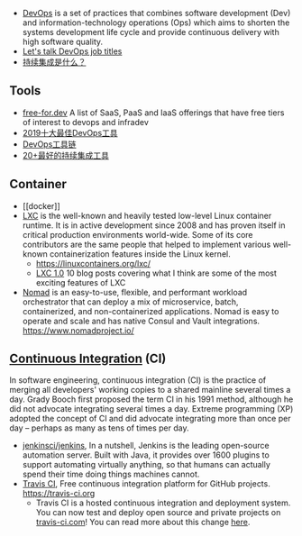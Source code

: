 - [DevOps](https://en.wikipedia.org/wiki/DevOps) is a set of practices that combines software development (Dev) and information-technology operations (Ops) which aims to shorten the systems development life cycle and provide continuous delivery with high software quality.
- [Let's talk DevOps job titles](https://mattouille.com/articles/2018-06/lets-talk-devops-job-titles/)
- [持续集成是什么？](http://www.ruanyifeng.com/blog/2015/09/continuous-integration.html)



## Tools
- [free-for.dev](https://github.com/ripienaar/free-for-dev) A list of SaaS, PaaS and IaaS offerings that have free tiers of interest to devops and infradev 
- [2019十大最佳DevOps工具](http://dockone.io/article/8507)
- [DevOps工具链](https://www.cnblogs.com/fadewalk/p/10808436.html)
- [20+最好的持续集成工具](https://cloud.tencent.com/developer/article/1438822)



## Container
- [[docker]]
- [LXC](https://github.com/lxc/lxc) is the well-known and heavily tested low-level Linux container runtime. It is in active development since 2008 and has proven itself in critical production environments world-wide. Some of its core contributors are the same people that helped to implement various well-known containerization features inside the Linux kernel.
  - https://linuxcontainers.org/lxc/
  - [LXC 1.0](https://stgraber.org/2013/12/20/lxc-1-0-blog-post-series/) 10 blog posts covering what I think are some of the most exciting features of LXC
- [Nomad](https://github.com/hashicorp/nomad) is an easy-to-use, flexible, and performant workload orchestrator that can deploy a mix of microservice, batch, containerized, and non-containerized applications. Nomad is easy to operate and scale and has native Consul and Vault integrations. https://www.nomadproject.io/



## [Continuous Integration](https://en.wikipedia.org/wiki/Continuous_integration) (CI)
In software engineering, continuous integration (CI) is the practice of merging all developers' working copies to a shared mainline several times a day. Grady Booch first proposed the term CI in his 1991 method, although he did not advocate integrating several times a day. Extreme programming (XP) adopted the concept of CI and did advocate integrating more than once per day – perhaps as many as tens of times per day.
- [jenkinsci/jenkins](https://github.com/jenkinsci/jenkins), In a nutshell, Jenkins is the leading open-source automation server. Built with Java, it provides over 1600 plugins to support automating virtually anything, so that humans can actually spend their time doing things machines cannot.
- [Travis CI](https://github.com/travis-ci/travis-ci), Free continuous integration platform for GitHub projects. https://travis-ci.org
  - Travis CI is a hosted continuous integration and deployment system. You can now test and deploy open source and private projects on [travis-ci.com](https://travis-ci.com/)! You can read more about this change [here](https://blog.travis-ci.com/2018-05-02-open-source-projects-on-travis-ci-com-with-github-apps).

